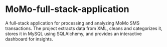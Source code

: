 # MoMo-full-stack-application
A full-stack application for processing and analyzing MoMo SMS transactions. The project extracts data from XML, cleans and categorizes it, stores it in MySQL using SQLAlchemy, and provides an interactive dashboard for insights.
